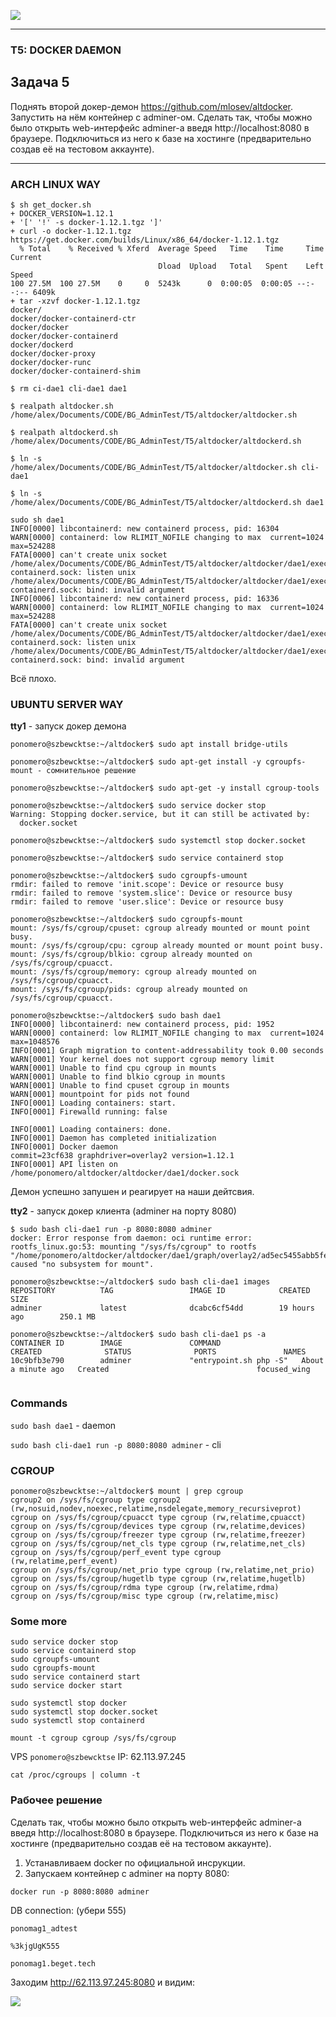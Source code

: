 ![](DAEMON.png)

---

### T5: DOCKER DAEMON
## Задача 5

Поднять второй докер-демон https://github.com/mlosev/altdocker.
Запустить на нём контейнер с adminer-ом. Сделать так, чтобы можно было открыть web-интерфейс adminer-а введя http://localhost:8080 в браузере.
Подключиться из него к базе на хостинге (предварительно создав её на тестовом аккаунте).

---

### ARCH LINUX WAY
```
$ sh get_docker.sh
+ DOCKER_VERSION=1.12.1
+ '[' '!' -s docker-1.12.1.tgz ']'
+ curl -o docker-1.12.1.tgz https://get.docker.com/builds/Linux/x86_64/docker-1.12.1.tgz
  % Total    % Received % Xferd  Average Speed   Time    Time     Time  Current
                                 Dload  Upload   Total   Spent    Left  Speed
100 27.5M  100 27.5M    0     0  5243k      0  0:00:05  0:00:05 --:--:-- 6409k
+ tar -xzvf docker-1.12.1.tgz
docker/
docker/docker-containerd-ctr
docker/docker
docker/docker-containerd
docker/dockerd
docker/docker-proxy
docker/docker-runc
docker/docker-containerd-shim

$ rm ci-dae1 cli-dae1 dae1

$ realpath altdocker.sh 
/home/alex/Documents/CODE/BG_AdminTest/T5/altdocker/altdocker.sh

$ realpath altdockerd.sh
/home/alex/Documents/CODE/BG_AdminTest/T5/altdocker/altdockerd.sh

$ ln -s /home/alex/Documents/CODE/BG_AdminTest/T5/altdocker/altdocker.sh cli-dae1

$ ln -s /home/alex/Documents/CODE/BG_AdminTest/T5/altdocker/altdockerd.sh dae1

sudo sh dae1
INFO[0000] libcontainerd: new containerd process, pid: 16304 
WARN[0000] containerd: low RLIMIT_NOFILE changing to max  current=1024 max=524288
FATA[0000] can't create unix socket /home/alex/Documents/CODE/BG_AdminTest/T5/altdocker/altdocker/dae1/exec/libcontainerd/docker-containerd.sock: listen unix /home/alex/Documents/CODE/BG_AdminTest/T5/altdocker/altdocker/dae1/exec/libcontainerd/docker-containerd.sock: bind: invalid argument 
INFO[0006] libcontainerd: new containerd process, pid: 16336 
WARN[0000] containerd: low RLIMIT_NOFILE changing to max  current=1024 max=524288
FATA[0000] can't create unix socket /home/alex/Documents/CODE/BG_AdminTest/T5/altdocker/altdocker/dae1/exec/libcontainerd/docker-containerd.sock: listen unix /home/alex/Documents/CODE/BG_AdminTest/T5/altdocker/altdocker/dae1/exec/libcontainerd/docker-containerd.sock: bind: invalid argument
```
Всё плохо.

### UBUNTU SERVER WAY
**tty1** - запуск докер демона
```
ponomero@szbewcktse:~/altdocker$ sudo apt install bridge-utils

ponomero@szbewcktse:~/altdocker$ sudo apt-get install -y cgroupfs-mount - сомнительное решение

ponomero@szbewcktse:~/altdocker$ sudo apt-get -y install cgroup-tools

ponomero@szbewcktse:~/altdocker$ sudo service docker stop
Warning: Stopping docker.service, but it can still be activated by:
  docker.socket

ponomero@szbewcktse:~/altdocker$ sudo systemctl stop docker.socket

ponomero@szbewcktse:~/altdocker$ sudo service containerd stop

ponomero@szbewcktse:~/altdocker$ sudo cgroupfs-umount
rmdir: failed to remove 'init.scope': Device or resource busy
rmdir: failed to remove 'system.slice': Device or resource busy
rmdir: failed to remove 'user.slice': Device or resource busy

ponomero@szbewcktse:~/altdocker$ sudo cgroupfs-mount
mount: /sys/fs/cgroup/cpuset: cgroup already mounted or mount point busy.
mount: /sys/fs/cgroup/cpu: cgroup already mounted or mount point busy.
mount: /sys/fs/cgroup/blkio: cgroup already mounted on /sys/fs/cgroup/cpuacct.
mount: /sys/fs/cgroup/memory: cgroup already mounted on /sys/fs/cgroup/cpuacct.
mount: /sys/fs/cgroup/pids: cgroup already mounted on /sys/fs/cgroup/cpuacct.

ponomero@szbewcktse:~/altdocker$ sudo bash dae1
INFO[0000] libcontainerd: new containerd process, pid: 1952 
WARN[0000] containerd: low RLIMIT_NOFILE changing to max  current=1024 max=1048576
INFO[0001] Graph migration to content-addressability took 0.00 seconds 
WARN[0001] Your kernel does not support cgroup memory limit 
WARN[0001] Unable to find cpu cgroup in mounts          
WARN[0001] Unable to find blkio cgroup in mounts        
WARN[0001] Unable to find cpuset cgroup in mounts       
WARN[0001] mountpoint for pids not found                
INFO[0001] Loading containers: start.                   
INFO[0001] Firewalld running: false                     

INFO[0001] Loading containers: done.                    
INFO[0001] Daemon has completed initialization          
INFO[0001] Docker daemon                                 commit=23cf638 graphdriver=overlay2 version=1.12.1
INFO[0001] API listen on /home/ponomero/altdocker/altdocker/dae1/docker.sock 
```
Демон успешно запушен и реагирует на наши дейтсвия.

**tty2** - запуск докер клиента (adminer на порту 8080)
```
$ sudo bash cli-dae1 run -p 8080:8080 adminer
docker: Error response from daemon: oci runtime error: rootfs_linux.go:53: mounting "/sys/fs/cgroup" to rootfs "/home/ponomero/altdocker/altdocker/dae1/graph/overlay2/ad5ec5455abb5fed489310c814929e1664d49ed9b9b8e792217320a3d048b573/merged" caused "no subsystem for mount".

ponomero@szbewcktse:~/altdocker$ sudo bash cli-dae1 images
REPOSITORY          TAG                 IMAGE ID            CREATED             SIZE
adminer             latest              dcabc6cf54dd        19 hours ago        250.1 MB

ponomero@szbewcktse:~/altdocker$ sudo bash cli-dae1 ps -a
CONTAINER ID        IMAGE               COMMAND                  CREATED              STATUS              PORTS               NAMES
10c9bfb3e790        adminer             "entrypoint.sh php -S"   About a minute ago   Created                                 focused_wing


```
### Commands

`sudo bash dae1` - daemon

`sudo bash cli-dae1 run -p 8080:8080 adminer` - cli

### CGROUP

```
ponomero@szbewcktse:~/altdocker$ mount | grep cgroup
cgroup2 on /sys/fs/cgroup type cgroup2 (rw,nosuid,nodev,noexec,relatime,nsdelegate,memory_recursiveprot)
cgroup on /sys/fs/cgroup/cpuacct type cgroup (rw,relatime,cpuacct)
cgroup on /sys/fs/cgroup/devices type cgroup (rw,relatime,devices)
cgroup on /sys/fs/cgroup/freezer type cgroup (rw,relatime,freezer)
cgroup on /sys/fs/cgroup/net_cls type cgroup (rw,relatime,net_cls)
cgroup on /sys/fs/cgroup/perf_event type cgroup (rw,relatime,perf_event)
cgroup on /sys/fs/cgroup/net_prio type cgroup (rw,relatime,net_prio)
cgroup on /sys/fs/cgroup/hugetlb type cgroup (rw,relatime,hugetlb)
cgroup on /sys/fs/cgroup/rdma type cgroup (rw,relatime,rdma)
cgroup on /sys/fs/cgroup/misc type cgroup (rw,relatime,misc)
```

### Some more
```
sudo service docker stop
sudo service containerd stop
sudo cgroupfs-umount
sudo cgroupfs-mount
sudo service containerd start
sudo service docker start

sudo systemctl stop docker
sudo systemctl stop docker.socket
sudo systemctl stop containerd

mount -t cgroup cgroup /sys/fs/cgroup
```

VPS `ponomero@szbewcktse` IP: 62.113.97.245

```
cat /proc/cgroups | column -t
```

### Рабочее решение

Сделать так, чтобы можно было открыть web-интерфейс adminer-а введя http://localhost:8080 в браузере.
Подключиться из него к базе на хостинге (предварительно создав её на тестовом аккаунте).

1. Устанавливаем docker по официальной инсрукции.
2. Запускаем контейнер с adminer на порту 8080:
```
docker run -p 8080:8080 adminer
```

DB connection: (убери 555)
```
ponomag1_adtest

%3kjgUgK555

ponomag1.beget.tech
```

Заходим http://62.113.97.245:8080 и видим:

![](Adminer1.png)
